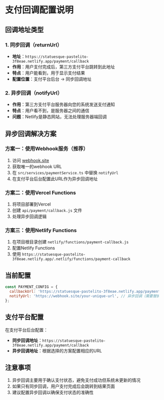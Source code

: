 # 支付回调配置说明

## 回调地址类型

### 1. 同步回调（returnUrl）
- **地址**：`https://statuesque-pastelito-3f8eae.netlify.app/payment/callback`
- **作用**：用户支付完成后，第三方支付平台跳转到此地址
- **特点**：用户能看到，用于显示支付结果
- **配置位置**：支付平台后台 → 同步回调地址

### 2. 异步回调（notifyUrl）
- **作用**：第三方支付平台服务器向您的系统发送支付通知
- **特点**：用户看不到，是服务器之间的通信
- **问题**：Netlify是静态网站，无法处理服务器端回调

## 异步回调解决方案

### 方案一：使用Webhook服务（推荐）
1. 访问 [webhook.site](https://webhook.site)
2. 获取唯一的webhook URL
3. 在 `src/services/paymentService.ts` 中替换 `notifyUrl`
4. 在支付平台后台配置此URL作为异步回调地址

### 方案二：使用Vercel Functions
1. 将项目部署到Vercel
2. 创建 `api/payment/callback.js` 文件
3. 处理异步回调逻辑

### 方案三：使用Netlify Functions
1. 在项目根目录创建 `netlify/functions/payment-callback.js`
2. 配置Netlify Functions
3. 使用 `https://statuesque-pastelito-3f8eae.netlify.app/.netlify/functions/payment-callback`

## 当前配置

```javascript
const PAYMENT_CONFIG = {
  callbackUrl: 'https://statuesque-pastelito-3f8eae.netlify.app/payment/callback', // 同步回调
  notifyUrl: 'https://webhook.site/your-unique-url', // 异步回调（需要替换）
};
```

## 支付平台配置

在支付平台后台配置：
- **同步回调地址**：`https://statuesque-pastelito-3f8eae.netlify.app/payment/callback`
- **异步回调地址**：根据选择的方案配置相应的URL

## 注意事项

1. 异步回调主要用于确认支付状态，避免支付成功但系统未更新的情况
2. 如果只有同步回调，用户支付完成后会跳转到结果页面
3. 建议配置异步回调以确保支付状态的准确性
